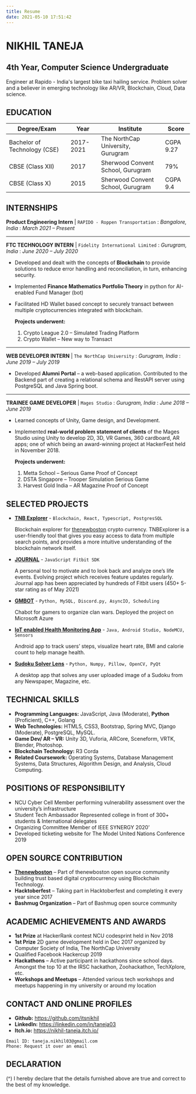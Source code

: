 ```yaml
---
title: Resume
date: 2021-05-10 17:51:42
---
```

# NIKHIL TANEJA

## 4th Year, Computer Science Undergraduate

Engineer at Rapido - India's largest bike taxi hailing service. Problem solver and a believer in emerging technology like AR/VR, Blockchain, Cloud, Data science.

## EDUCATION

| Degree/Exam                  | Year      | Institute                         | Score     |
| ---------------------------- | --------- | --------------------------------- | --------- |
| Bachelor of Technology (CSE) | 2017-2021 | The NorthCap University, Gurugram | CGPA 9.27 |
| CBSE (Class XII)             | 2017      | Sherwood Convent School, Gurugram | 79%       |
| CBSE (Class X)               | 2015      | Sherwood Convent School, Gurugram | CGPA 9.4  |

## INTERNSHIPS

**Product Engineering Intern** | `RAPIDO - Roppen Transportation`
: *Bangalore, India*
: *March 2021 – Present*

- - -

**FTC TECHNOLOGY INTERN** | `Fidelity International Limited`
: *Gurugram, India*
: *June 2020 – July 2020*

* Developed and dealt with the concepts of **Blockchain** to provide solutions to reduce error handling
    and reconciliation, in turn, enhancing security.
* Implemented **Finance Mathematics Portfolio Theory** in python for AI-enabled Fund Manager (bot)
* Facilitated HD Wallet based concept to securely transact between multiple cryptocurrencies
    integrated with blockchain.

    **Projects underwent:**

  1. Crypto League 2.0 – Simulated Trading Platform
  2. Crypto Wallet – New way to Transact

- - -

**WEB DEVELOPER INTERN** | `The NorthCap University`
: *Gurugram, India*
: *June 2019 – July 2019*

* Developed **Alumni Portal** – a web-based application. Contributed to the Backend part of creating a relational schema and RestAPI server using PostgreSQL and Java Spring boot.

- - -

**TRAINEE GAME DEVELOPER** | `Mages Studio`
: *Gurugram, India*
: *June 2018 – June 2019*

* Learned concepts of Unity, Game design, and Development.
* Implemented **real-world problem statement of clients** of the Mages Studio using Unity to develop 2D, 3D, VR Games, 360 cardboard, AR apps; one of which being an award-winning project at HackerFest held in November 2018.

    **Projects underwent:**

  1. Metta School – Serious Game Proof of Concept
  2. DSTA Singapore – Trooper Simulation Serious Game
  3. Harvest Gold India – AR Magazine Proof of Concept

## SELECTED PROJECTS

* **[TNB Explorer](https://tnbexplorer.com)** - `Blockchain, React, Typescript, PostgresSQL`

     Blockchain explorer for [thenewboston](https://www.thenewboston.com/) crypto currency. TNBExplorer is a user-friendly tool that gives you easy access to data from multiple search points, and provides a more intuitive understanding of the blockchain network itself.

* **[JOURNAL](https://gallery.fitbit.com/details/54e930eb-bec8-4697-ab40-0147a43a6da2)** - `JavaScript Fitbit SDK`

    A personal tool to motivate and to look back and analyze one’s life events. Evolving project which receives feature updates regularly. Journal app has been appreciated by hundreds of Fitbit users (450+ 5-star rating as of May 2021)
* **[GMBOT](https://itsnikhil.github.io/gmbot-site)** - `Python, MySQL, Discord.py, AsyncIO, Scheduling`

    Chabot for gamers to organize clan wars. Deployed the project on Microsoft Azure
* **[IoT enabled Health Monitoring App](https://github.com/itsnikhil/HealthApp)** - `Java, Android Studio, NodeMCU, Sensors`

    Android app to track users’ steps, visualize heart rate, BMI and calorie count to help manage health.
* **[Sudoku Solver Lens](https://www.youtube.com/watch?v=NOeJ7c0k0XY)** - `Python, Numpy, Pillow, OpenCV, PyQt`
  
  A desktop app that solves any user uploaded image of a Sudoku from any Newspaper, Magazine, etc.

## TECHNICAL SKILLS

* **Programming Languages:** JavaScript, Java (Moderate), **Python** (Proficient), C++, Golang
* **Web Technologies:** HTML5, CSS3, Bootstrap, Spring MVC, Django (Moderate), PostgreSQL, MySQL.
* **Game Dev/ AR – VR:** Unity 3D, Vuforia, ARCore, Sceneform, VRTK, Blender, Photoshop.
* **Blockchain Technology:** R3 Corda
* **Related Coursework:** Operating Systems, Database Management Systems, Data Structures,
  Algorithm Design, and Analysis, Cloud Computing.

## POSITIONS OF RESPONSIBILITY

* NCU Cyber Cell Member performing vulnerability assessment over the university’s infrastructure
* Student Tech Ambassador Represented college in front of 300+ students & International delegates
* Organizing Committee Member of IEEE SYNERGY 2020’
* Developed ticketing website for The Model United Nations Conference 2019

## OPEN SOURCE CONTRIBUTION

* **[Thenewboston](https://github.com/orgs/thenewboston-developers/people?query=itsnikhil)** – Part of thenewboston open source community building trust based digital
  cryptocurrency using Blockchain Technology.
* **Hacktoberfest** – Taking part in Hacktoberfest and completing it every year since 2017
* **Bashmug Organization** – Part of Bashmug open source community

## ACADEMIC ACHIEVEMENTS AND AWARDS

* **1st Prize** at HackerRank contest NCU codesprint held in Nov 2018
* **1st Prize** 2D game development held in Dec 2017 organized by Computer Society of India, The NorthCap University
* Qualified Facebook Hackercup 2019
* **Hackathons** – Active participant in hackathons since school days. Amongst the top 10 at the IRSC hackathon, Zoohackathon, TechXplore, etc.
* **Workshops and Meetups** – Attended various tech workshops and meetups happening in my university or around my location

## CONTACT AND ONLINE PROFILES

* **Github:** <https://github.com/itsnikhil>
* **LinkedIn:** <https://linkedin.com/in/taneja03>
* **Itch.io:** <https://nikhil-taneja.itch.io/>

```
Email ID: taneja.nikhil03@gmail.com
Phone: Request it over an email
```

## DECLARATION

(^)
I hereby declare that the details furnished above are true and correct to the best of my knowledge.